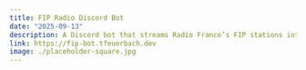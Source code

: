 ```yaml
---
title: FIP Radio Discord Bot
date: "2025-09-13"
description: A Discord bot that streams Radio France’s FIP stations into a voice channel.
link: https://fip-bot.tfeuerbach.dev
image: ./placeholder-square.jpg
---
```

